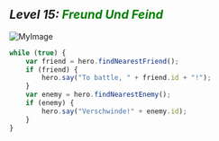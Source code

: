 ## ***Level 15:***  <span style="color: green">***Freund Und Feind***



![MyImage](Welt-2-Level-15.png)

```Javascript
while (true) {
    var friend = hero.findNearestFriend();
    if (friend) {
        hero.say("To battle, " + friend.id + "!");
    }
    var enemy = hero.findNearestEnemy();
    if (enemy) {
        hero.say("Verschwinde!" + enemy.id);
    }
}
```